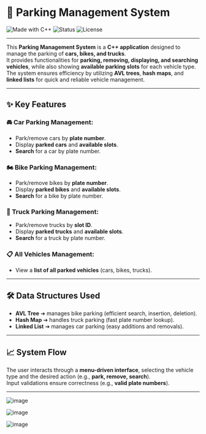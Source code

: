 # 🚗 Parking Management System
![Made with C++](https://img.shields.io/badge/Made%20with-C%2B%2B-blue.svg)
![Status](https://img.shields.io/badge/Status-Completed-brightgreen)
![License](https://img.shields.io/badge/License-Open%20Source-lightgrey)

---

This **Parking Management System** is a **C++ application** designed to manage the parking of **cars, bikes, and trucks**.  
It provides functionalities for **parking, removing, displaying, and searching vehicles**, while also showing **available parking slots** for each vehicle type.  
The system ensures efficiency by utilizing **AVL trees**, **hash maps**, and **linked lists** for quick and reliable vehicle management.

---

## ✨ Key Features

### 🚘 Car Parking Management:
- Park/remove cars by **plate number**.
- Display **parked cars** and **available slots**.
- **Search** for a car by plate number.

### 🏍️ Bike Parking Management:
- Park/remove bikes by **plate number**.
- Display **parked bikes** and **available slots**.
- **Search** for a bike by plate number.

### 🚚 Truck Parking Management:
- Park/remove trucks by **slot ID**.
- Display **parked trucks** and **available slots**.
- **Search** for a truck by plate number.

### 📋 All Vehicles Management:
- View a **list of all parked vehicles** (cars, bikes, trucks).

---

## 🛠️ Data Structures Used
- **AVL Tree** ➔ manages bike parking (efficient search, insertion, deletion).
- **Hash Map** ➔ handles truck parking (fast plate number lookup).
- **Linked List** ➔ manages car parking (easy additions and removals).

---

## 📈 System Flow
The user interacts through a **menu-driven interface**, selecting the vehicle type and the desired action (e.g., **park, remove, search**).  
Input validations ensure correctness (e.g., **valid plate numbers**).

---
![image](https://github.com/user-attachments/assets/09248131-1005-45fc-b98d-0a558e9784a6)

![image](https://github.com/user-attachments/assets/10b8873c-6b14-47a2-88bd-c36350d7ec9c)

![image](https://github.com/user-attachments/assets/a0fb8ba3-d37a-447a-8d32-b9e8c7ac308c)




